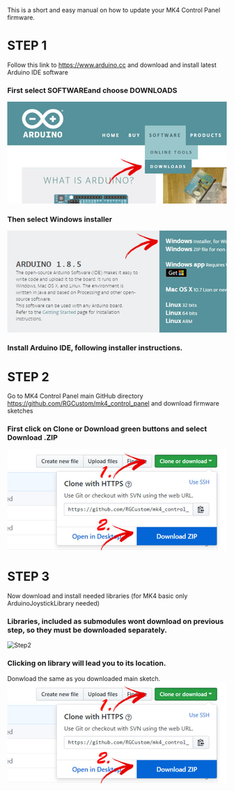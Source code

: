 This is a short and easy manual on how to update your MK4 Control Panel firmware.
# STEP 1
Follow this link to https://www.arduino.cc and download and install latest Arduino IDE software
### First select SOFTWAREand choose DOWNLOADS
![Step1](PICS/1_download_arduino.jpg)
### Then select Windows installer
![Step1](PICS/2_download_arduino2.jpg)
### Install Arduino IDE, following installer instructions.

# STEP 2
Go to MK4 Control Panel main GitHub directory https://github.com/RGCustom/mk4_control_panel and download firmware sketches
### First click on Clone or Download green buttons and select Download .ZIP
![Step2](PICS/3_download.jpg)

# STEP 3
Now download and install needed libraries (for MK4 basic only ArduinoJoystickLibrary needed)
### Libraries, included as submodules wont download on previous step, so they must be downloaded separately.
![Step2](PICS/4_download_libraries)
### Clicking on library will lead you to its location.
Donwload the same as you downloaded main sketch.
![Step2](PICS/3_download.jpg)

